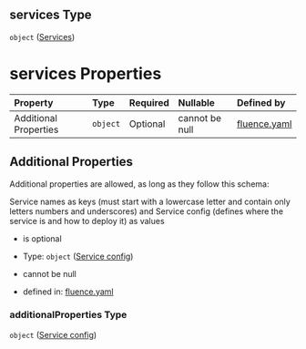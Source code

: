 ## services Type

`object` ([Services](fluence-properties-services.md))

# services Properties

| Property              | Type     | Required | Nullable       | Defined by                                                                                                                                         |
| :-------------------- | :------- | :------- | :------------- | :------------------------------------------------------------------------------------------------------------------------------------------------- |
| Additional Properties | `object` | Optional | cannot be null | [fluence.yaml](fluence-properties-services-service-config.md "https://fluence.dev/schemas/fluence.yaml#/properties/services/additionalProperties") |

## Additional Properties

Additional properties are allowed, as long as they follow this schema:

Service names as keys (must start with a lowercase letter and contain only letters numbers and underscores) and Service config (defines where the service is and how to deploy it) as values

*   is optional

*   Type: `object` ([Service config](fluence-properties-services-service-config.md))

*   cannot be null

*   defined in: [fluence.yaml](fluence-properties-services-service-config.md "https://fluence.dev/schemas/fluence.yaml#/properties/services/additionalProperties")

### additionalProperties Type

`object` ([Service config](fluence-properties-services-service-config.md))
